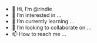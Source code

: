 - 👋 Hi, I’m @rindie
- 👀 I’m interested in ...
- 🌱 I’m currently learning ...
- 💞️ I’m looking to collaborate on ...
- 📫 How to reach me ...

<!---
rindie/rindie is a ✨ special ✨ repository because its `README.md` (this file) appears on your GitHub profile.
You can click the Preview link to take a look at your changes.
--->
